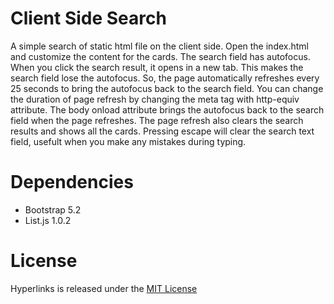 # Client Side Search 

A simple search of static html file on the client side. Open the index.html and customize the content for the cards. The search field has autofocus. When you click the search result, it opens in a new tab. This makes the search field lose the autofocus. So, the page automatically refreshes every 25 seconds to bring the autofocus back to the search field. You can change the duration of page refresh by changing the meta tag with http-equiv attribute. The body onload attribute brings the autofocus back to the search field when the page refreshes. The page refresh also clears the search results and shows all the cards. Pressing escape will clear the search text field, usefult when you make any mistakes during typing.

# Dependencies

- Bootstrap 5.2
- List.js 1.0.2

# License

Hyperlinks is released under the [MIT License](https://opensource.org/licenses/MIT)